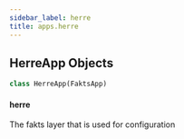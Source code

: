 ```yaml
---
sidebar_label: herre
title: apps.herre
---
```


## HerreApp Objects

```python
class HerreApp(FaktsApp)
```

#### herre

The fakts layer that is used for configuration

